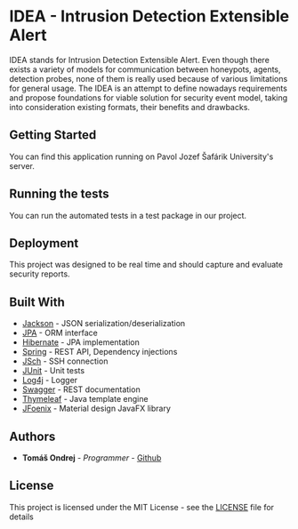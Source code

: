 # IDEA - Intrusion Detection Extensible Alert

IDEA stands for Intrusion Detection Extensible Alert. Even though there exists a variety of models for communication between honeypots, agents, detection probes, none of them is really used because of various limitations for general usage. The IDEA is an attempt to define nowadays requirements and propose foundations for viable solution for security event model, taking into consideration existing formats, their benefits and drawbacks.

## Getting Started

You can find this application running on Pavol Jozef Šafárik University's server.

## Running the tests

You can run the automated tests in a test package in our project.

## Deployment

This project was designed to be real time and should capture and evaluate security reports.

## Built With

* [Jackson](https://github.com/FasterXML/jackson) - JSON serialization/deserialization
* [JPA](http://www.oracle.com/technetwork/java/javaee/tech/persistence-jsp-140049.html) - ORM interface
* [Hibernate](http://hibernate.org/) - JPA implementation
* [Spring](https://spring.io/) - REST API, Dependency injections
* [JSch](http://www.jcraft.com/jsch/) - SSH connection
* [JUnit](http://junit.org/junit4/) - Unit tests
* [Log4j](https://logging.apache.org/log4j/2.x/) - Logger
* [Swagger](https://swagger.io/) - REST documentation
* [Thymeleaf](http://www.thymeleaf.org/) - Java template engine
* [JFoenix](http://www.jfoenix.com/) - Material design JavaFX library

## Authors

* **Tomáš Ondrej** - *Programmer* - [Github](https://github.com/t-ondrej/)

## License

This project is licensed under the MIT License - see the [LICENSE](LICENSE) file for details
